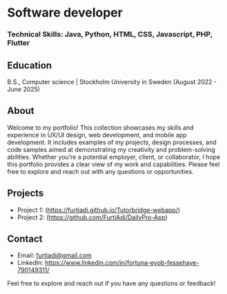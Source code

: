 # Software developer
### Technical Skills: Java, Python, HTML, CSS, Javascript, PHP, Flutter
## Education
B.S., Computer science | Stockholm University in Sweden (August 2022 - June 2025)

## About
Welcome to my portfolio! This collection showcases my skills and experience in UX/UI design, web development, and mobile app development. It includes examples of my projects, design processes, and code samples aimed at demonstrating my creativity and problem-solving abilities. Whether you’re a potential employer, client, or collaborator, I hope this portfolio provides a clear view of my work and capabilities. Please feel free to explore and reach out with any questions or opportunities.

## Projects
- Project 1:  (https://furtiadi.github.io/Tutorbridge-webapp/)
- Project 2: (https://github.com/FurtiAdi/DailyPro-App)

## Contact
- Email: furtiadi@gmail.com
- LinkedIn: https://www.linkedin.com/in/fortuna-eyob-fessehaye-790149311/

Feel free to explore and reach out if you have any questions or feedback!
